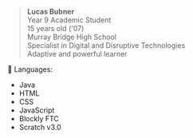 > <b>Lucas Bubner</b>  
Year 9 Academic Student  
15 years old ('07)  
Murray Bridge High School  
Specialist in Digital and Disruptive Technologies  
Adaptive and powerful learner  

💾 Languages:  
- Java
- HTML
- CSS
- JavaScript
- Blockly FTC
- Scratch v3.0
